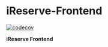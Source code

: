 # iReserve-Frontend

[![codecov](https://codecov.io/gh/SD-Project-2025/iReserve-Frontend-Backend/branch/code-cov-front-end/graph/badge.svg )](https://codecov.io/gh/SD-Project-2025/iReserve-Frontend-Backup )

**iReserve Frontend**

